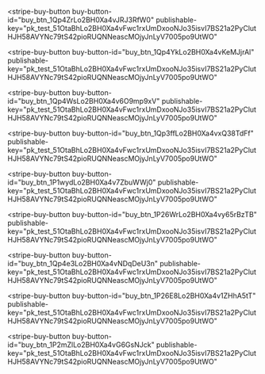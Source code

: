 <script async
  src="https://js.stripe.com/v3/buy-button.js">
</script>

<stripe-buy-button
  buy-button-id="buy_btn_1Qp4ZrLo2BH0Xa4vJRJ3RfW0"
  publishable-key="pk_test_51OtaBhLo2BH0Xa4vFwc1rxUmDxooNJo35isvI7BS21a2PyClutHJH58AVYNc79tS42pioRUQNNeascMOjyJnLyV7005po9UtWO"
>
</stripe-buy-button>
<script async
  src="https://js.stripe.com/v3/buy-button.js">
</script>

<stripe-buy-button
  buy-button-id="buy_btn_1Qp4YkLo2BH0Xa4vKeMJjrAl"
  publishable-key="pk_test_51OtaBhLo2BH0Xa4vFwc1rxUmDxooNJo35isvI7BS21a2PyClutHJH58AVYNc79tS42pioRUQNNeascMOjyJnLyV7005po9UtWO"
>
</stripe-buy-button>
<script async
  src="https://js.stripe.com/v3/buy-button.js">
</script>

<stripe-buy-button
  buy-button-id="buy_btn_1Qp4WsLo2BH0Xa4v6O9mp9xV"
  publishable-key="pk_test_51OtaBhLo2BH0Xa4vFwc1rxUmDxooNJo35isvI7BS21a2PyClutHJH58AVYNc79tS42pioRUQNNeascMOjyJnLyV7005po9UtWO"
>
</stripe-buy-button>
<script async
  src="https://js.stripe.com/v3/buy-button.js">
</script>

<stripe-buy-button
  buy-button-id="buy_btn_1Qp3ffLo2BH0Xa4vxQ38TdFf"
  publishable-key="pk_test_51OtaBhLo2BH0Xa4vFwc1rxUmDxooNJo35isvI7BS21a2PyClutHJH58AVYNc79tS42pioRUQNNeascMOjyJnLyV7005po9UtWO"
>

</stripe-buy-button>

<script async
  src="https://js.stripe.com/v3/buy-button.js">
</script>

<stripe-buy-button
  buy-button-id="buy_btn_1P1wydLo2BH0Xa4v7ZbuWWj0"
  publishable-key="pk_test_51OtaBhLo2BH0Xa4vFwc1rxUmDxooNJo35isvI7BS21a2PyClutHJH58AVYNc79tS42pioRUQNNeascMOjyJnLyV7005po9UtWO"
>
</stripe-buy-button>

<script async
  src="https://js.stripe.com/v3/buy-button.js">
</script>

<stripe-buy-button
  buy-button-id="buy_btn_1P26WrLo2BH0Xa4vy65rBzTB"
  publishable-key="pk_test_51OtaBhLo2BH0Xa4vFwc1rxUmDxooNJo35isvI7BS21a2PyClutHJH58AVYNc79tS42pioRUQNNeascMOjyJnLyV7005po9UtWO"
>

</stripe-buy-button>

<script async
  src="https://js.stripe.com/v3/buy-button.js">
</script>

<stripe-buy-button
  buy-button-id="buy_btn_1Qp4e3Lo2BH0Xa4vNDqDeU3n"
  publishable-key="pk_test_51OtaBhLo2BH0Xa4vFwc1rxUmDxooNJo35isvI7BS21a2PyClutHJH58AVYNc79tS42pioRUQNNeascMOjyJnLyV7005po9UtWO"

>

</stripe-buy-button>

<script async
  src="https://js.stripe.com/v3/buy-button.js">
</script>

<stripe-buy-button
  buy-button-id="buy_btn_1P26E8Lo2BH0Xa4v1ZHhA5tT"
  publishable-key="pk_test_51OtaBhLo2BH0Xa4vFwc1rxUmDxooNJo35isvI7BS21a2PyClutHJH58AVYNc79tS42pioRUQNNeascMOjyJnLyV7005po9UtWO"
>

</stripe-buy-button>

<script async
  src="https://js.stripe.com/v3/buy-button.js">
</script>

<stripe-buy-button
  buy-button-id="buy_btn_1P2mZlLo2BH0Xa4vG6GsNJck"
  publishable-key="pk_test_51OtaBhLo2BH0Xa4vFwc1rxUmDxooNJo35isvI7BS21a2PyClutHJH58AVYNc79tS42pioRUQNNeascMOjyJnLyV7005po9UtWO"
>
</stripe-buy-button>

<script async src="https://js.stripe.com/v3/pricing-table.js"></script>
<stripe-pricing-table pricing-table-id="prctbl_1P1w9MLo2BH0Xa4vTufUGGkJ"
publishable-key="pk_test_51OtaBhLo2BH0Xa4vFwc1rxUmDxooNJo35isvI7BS21a2PyClutHJH58AVYNc79tS42pioRUQNNeascMOjyJnLyV7005po9UtWO">
</stripe-pricing-table>
